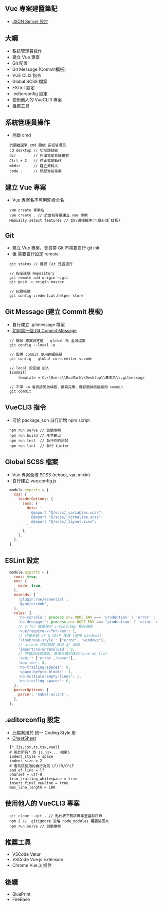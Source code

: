 ## Vue 專案建置筆記
- [JSON Server 設定](https://ithelp.ithome.com.tw/articles/10212106)

## 大綱
- 系統管理員操作
- 建立 Vue 專案
- Git 配置
- Git Message (Commit模板)
- VUE CLI3 指令
- Global SCSS 檔案
- ESLint 設定
- .editorconfig 設定
- 使用他人的 VueCLI3 專案
- 推薦工具


## 系統管理員操作
- 開啟 cmd
```
  於開始選單 cmd 開啟 系統管理員
  cd desktop // 切至該目錄
  dir        // 列出當前目錄檔案
  Ctrl + C   // 停止當前動作
  mkdir      // 建立資料夾
  code .     // 開起當前專案
```

## 建立 Vue 專案
- Vue 專案名不可用駝峰命名
```
  vue create 專案名
  vue create . // 於當前專案建立 vue 專案
  Manually select features // 自行選擇插件(可儲存成`樣板)
```

## Git
- 建立 Vue 專案，會自帶 Git 不需要自行 git init
- 但 需要自行設定 remote 
```
  git status // 確認 Git 是否運行

  // 指定遠端 Repository
  git remote add origin ~.git
  git push -u origin master

  // 紀錄帳號
  git config credential.helper store
```

## Git Message (建立 Commit 模板)
- 自行建立 .gitmessage 檔案
- [如何寫一個 Git Commit Message](https://blog.louie.lu/2017/03/21/%E5%A6%82%E4%BD%95%E5%AF%AB%E4%B8%80%E5%80%8B-git-commit-message/)
```
  // 開啟 專案設定檔 --global 為 全域檔案
  git config --local -e 

  // 設置 commit 使用的編輯器
  git config --global core.editor vscode

  // local 設定檔 加入
  [commit]
	  template = C:\\Users\\RocMark\\Desktop\\專案名\\.gitmessage

  // 不帶 -m 會直接開啟模板，撰寫完畢，儲存關掉該檔案即 commit
  git commit 
```

## VueCLI3 指令
- 可於 package.json 自行新增 npm script
```
  npm run serve // 啟動專案
  npm run build // 產生輸出
  npm run test  // 執行你的測試
  npm run lint  // 執行 Linter
```

## Global SCSS 檔案
- Vue 專案全域 SCSS (reboot, var, mixin)
- 自行建立 vue.config.js
```js
  module.exports = {
    css: {
      loaderOptions: {
        sass: {
          data: `
            @import "@/scss/_variables.scss";
            @import "@/scss/_normalize.scss";
            @import "@/scss/_layout.scss";
          `,
        },
      },
    },
  }
```

## ESLint 設定
```js
  module.exports = {
    root: true,
    env: {
      node: true,
    },
    extends: [
      'plugin:vue/essential',
      '@vue/airbnb',
    ],
    rules: {
      'no-console': process.env.NODE_ENV === 'production' ? 'error' : 'off',
      'no-debugger': process.env.NODE_ENV === 'production' ? 'error' : 'off',
      // v-for 推薦使用 v-bind:key 提升效能
      'vue/require-v-for-key': 1,
      // 作業系統 LF & CRLF 差異 (使用 windows)
      'linebreak-style': ["error", "windows"],
      // airbnb 路徑問題 會將 @/ 報錯
      'import/no-unresolved': 0,
      // 將錯誤改成警告，無傷大雅的樣式(save on fix)
      'semi': ['error','never'],
      'max-len': 0,
      'no-trailing-spaces': 0,
      'space-before-blocks': 1,
      'no-multiple-empty-lines': 1,
      'no-trailing-spaces': 0,
    },
    parserOptions: {
      parser: 'babel-eslint',
    },
  };
```

## .editorconfig 設定
- 此檔案用於 統一 Coding Style 用
- [CheatSheet](https://devhints.io/editorconfig)
```
  [*.{js,jsx,ts,tsx,vue}]
  # 用於所有* 的 js,jsx....檔案5
  indent_style = space
  indent_size = 2
  # 看系統使用的換行為何 LF/CR/CRLF
  end_of_line = lf 
  charset = utf-8
  trim_trailing_whitespace = true
  insert_final_newline = true
  max_line_length = 100
```

## 使用他人的 VueCLI3 專案
```
  git clone ~.git . // 點代表下載該專案至當前目錄
  npm i // .gitignore 忽略 node_modules 需要裝回來
  npm run serve // 啟動專案
```

## 推薦工具
- VSCode Vetur
- VSCode Vue.js Extension
- Chrome Vue.js 插件

## 後續
- BluePrint
- FireBase